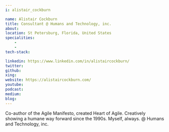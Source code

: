 ```yaml
---
i: alistair_cockburn

name: Alistair Cockburn
title: Consultant @ Humans and Technology, inc.
about: 
location: St Petersburg, Florida, United States
specialities:
    - 
    - 
tech-stack: 

linkedin: https://www.linkedin.com/in/alistaircockburn/
twitter: 
github: 
xing: 
website: https://alistaircockburn.com/
youtube: 
podcast: 
medium: 
blog: 
---
```


Co-author of the Agile Manifesto, created Heart of Agile. Creatively showing a humane way forward since the 1990s.
Myself, always. @ Humans and Technology, inc.